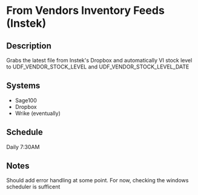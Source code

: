# From Vendors Inventory Feeds (Instek)

## Description

Grabs the latest file from Instek's Dropbox and automatically VI stock level to UDF_VENDOR_STOCK_LEVEL and UDF_VENDOR_STOCK_LEVEL_DATE

## Systems
- Sage100  
- Dropbox
- Wrike (eventually)

## Schedule
Daily 7:30AM

## Notes
Should add error handling at some point. For now, checking the windows scheduler is sufficent